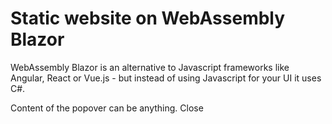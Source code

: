 ﻿# Static website on WebAssembly Blazor
WebAssembly Blazor is an alternative to Javascript frameworks like Angular, React or Vue.js - but instead of using Javascript for your UI it uses C#.

<MudPopover Open="@_isOpen" Class="px-4 pt-4">
    <div class="d-flex flex-column">
        <MudText>Content of the popover can be anything.</MudText>
        <MudButton OnClick="@ToggleOpen" Class="ml-auto mr-n3 mb-1" Color="Color.Error">Close</MudButton>
    </div>
</MudPopover>